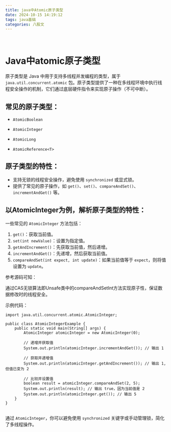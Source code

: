 ```yaml
---
title: java中Atomic原子类型
date: 2024-10-15 14:19:12
tags: java基础
categories: 八股文
---
```


​

# Java中atomic原子类型

原子类型是 Java 中用于支持多线程并发编程的类型，属于 `java.util.concurrent.atomic` 包。原子类型提供了一种在多线程环境中执行线程安全操作的机制，它们通过底层硬件指令来实现原子操作（不可中断）。

## 常见的原子类型：

- `AtomicBoolean`

- `AtomicInteger`

- `AtomicLong`

- `AtomicReference<T>`

## 原子类型的特性：

- 支持无锁的线程安全操作，避免使用 `synchronized` 或显式锁。
- 提供了常见的原子操作，如 `get()`、`set()`、`compareAndSet()`、`incrementAndGet()` 等。

## 以AtomicInteger为例，解析原子类型的特性：

一些常见的 `AtomicInteger` 方法包括：

1. `get()`：获取当前值。
2. `set(int newValue)`：设置为指定值。
3. `getAndIncrement()`：先获取当前值，然后递增。
4. `incrementAndGet()`：先递增，然后获取当前值。
5. `compareAndSet(int expect, int update)`：如果当前值等于 `expect`，则将值设置为 `update`。

参考源码可知：

通过CAS无锁算法即Unsafe类中的compareAndSetInt方法实现原子性，保证数据修改时的线程安全。

示例代码：

```
import java.util.concurrent.atomic.AtomicInteger;

public class AtomicIntegerExample {
    public static void main(String[] args) {
        AtomicInteger atomicInteger = new AtomicInteger(0);

        // 递增并获取值
        System.out.println(atomicInteger.incrementAndGet()); // 输出 1

        // 获取并递增值
        System.out.println(atomicInteger.getAndIncrement()); // 输出 1, 但值已变为 2

        // 比较并设置值
        boolean result = atomicInteger.compareAndSet(2, 5);
        System.out.println(result); // 输出 true，因为当前值是 2
        System.out.println(atomicInteger.get()); // 输出 5
    }
}
```

![](data:image/gif;base64,R0lGODlhAQABAPABAP///wAAACH5BAEKAAAALAAAAAABAAEAAAICRAEAOw== "点击并拖拽以移动")

通过 `AtomicInteger`，你可以避免使用 `synchronized` 关键字或手动管理锁，简化了多线程操作。

​
